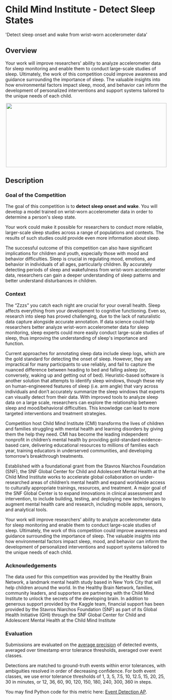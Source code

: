 # Child Mind Institute - Detect Sleep States
'Detect sleep onset and wake from wrist-worn accelerometer data'

## Overview
Your work will improve researchers' ability to analyze accelerometer data for sleep monitoring and enable them to conduct large-scale studies of sleep. Ultimately, the work of this competition could improve awareness and guidance surrounding the importance of sleep. The valuable insights into how environmental factors impact sleep, mood, and behavior can inform the development of personalized interventions and support systems tailored to the unique needs of each child.
<p align="center">
<img src = 'https://github.com/SehyunPark/Competitions/assets/28240330/69d33cf2-9ac1-4c62-9d42-8dd097da4860' width="500" height="200" align="center">
</p>

## Description
### Goal of the Competition
The goal of this competition is to <b>detect sleep onset and wake</b>. You will develop a model trained on wrist-worn accelerometer data in order to determine a person's sleep state.

Your work could make it possible for researchers to conduct more reliable, larger-scale sleep studies across a range of populations and contexts. The results of such studies could provide even more information about sleep.

The successful outcome of this competition can also have significant implications for children and youth, especially those with mood and behavior difficulties. Sleep is crucial in regulating mood, emotions, and behavior in individuals of all ages, particularly children. By accurately detecting periods of sleep and wakefulness from wrist-worn accelerometer data, researchers can gain a deeper understanding of sleep patterns and better understand disturbances in children.

### Context
The “Zzzs” you catch each night are crucial for your overall health. Sleep affects everything from your development to cognitive functioning. Even so, research into sleep has proved challenging, due to the lack of naturalistic data capture alongside accurate annotation. If data science could help researchers better analyze wrist-worn accelerometer data for sleep monitoring, sleep experts could more easily conduct large-scale studies of sleep, thus improving the understanding of sleep's importance and function.

Current approaches for annotating sleep data include sleep logs, which are the gold standard for detecting the onset of sleep. However, they are impractical for many participants to use reliably, and fail to capture the nuanced difference between heading to bed and falling asleep (or, conversely, waking up and getting out of bed). Heuristic-based software is another solution that attempts to identify sleep windows, though these rely on human-engineered features of sleep (i.e. arm angle) that vary across individuals and don’t accurately summarize the sleep windows that experts can visually detect from their data. With improved tools to analyze sleep data on a large scale, researchers can explore the relationship between sleep and mood/behavioral difficulties. This knowledge can lead to more targeted interventions and treatment strategies.

Competition host Child Mind Institute (CMI) transforms the lives of children and families struggling with mental health and learning disorders by giving them the help they need. CMI has become the leading independent nonprofit in children’s mental health by providing gold-standard evidence-based care, delivering educational resources to millions of families each year, training educators in underserved communities, and developing tomorrow’s breakthrough treatments.

Established with a foundational grant from the Stavros Niarchos Foundation (SNF), the SNF Global Center for Child and Adolescent Mental Health at the Child Mind Institute works to accelerate global collaboration on under-researched areas of children’s mental health and expand worldwide access to culturally appropriate trainings, resources, and treatment. A major goal of the SNF Global Center is to expand innovations in clinical assessment and intervention, to include building, testing, and deploying new technologies to augment mental health care and research, including mobile apps, sensors, and analytical tools.

Your work will improve researchers' ability to analyze accelerometer data for sleep monitoring and enable them to conduct large-scale studies of sleep. Ultimately, the work of this competition could improve awareness and guidance surrounding the importance of sleep. The valuable insights into how environmental factors impact sleep, mood, and behavior can inform the development of personalized interventions and support systems tailored to the unique needs of each child.

### Acknowledgements
The data used for this competition was provided by the Healthy Brain Network, a landmark mental health study based in New York City that will help children around the world. In the Healthy Brain Network, families, community leaders, and supporters are partnering with the Child Mind Institute to unlock the secrets of the developing brain. In addition to generous support provided by the Kaggle team, financial support has been provided by the Stavros Niarchos Foundation (SNF) as part of its Global Health Initiative (GHI) through the SNF Global Center for Child and Adolescent Mental Health at the Child Mind Institute

### Evaluation

Submissions are evaluated on the [average precision](https://scikit-learn.org/stable/modules/generated/sklearn.metrics.average_precision_score.html) of detected events, averaged over timestamp error tolerance thresholds, averaged over event classes.

Detections are matched to ground-truth events within error tolerances, with ambiguities resolved in order of decreasing confidence. For both event classes, we use error tolerance thresholds of 1, 3, 5, 7.5, 10, 12.5, 15, 20, 25, 30 in minutes, or 12, 36, 60, 90, 120, 150, 180, 240, 300, 360 in steps.

You may find Python code for this metric here: [Event Detection AP](https://www.kaggle.com/code/metric/event-detection-ap/notebook).

















